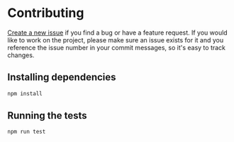 # Contributing

[Create a new issue](https://github.com/gidztech/jest-puppeteer-docker/issues/new) if you find a bug or have a feature request.
If you would like to work on the project, please make sure an issue exists for it and you reference the issue number in your 
commit messages, so it's easy to track changes.

## Installing dependencies
```javascript
npm install
```

## Running the tests
```javascript
npm run test
```
